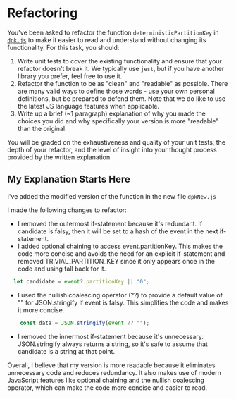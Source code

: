# Refactoring

You've been asked to refactor the function `deterministicPartitionKey` in [`dpk.js`](dpk.js) to make it easier to read and understand without changing its functionality. For this task, you should:

1. Write unit tests to cover the existing functionality and ensure that your refactor doesn't break it. We typically use `jest`, but if you have another library you prefer, feel free to use it.
2. Refactor the function to be as "clean" and "readable" as possible. There are many valid ways to define those words - use your own personal definitions, but be prepared to defend them. Note that we do like to use the latest JS language features when applicable.
3. Write up a brief (~1 paragraph) explanation of why you made the choices you did and why specifically your version is more "readable" than the original.

You will be graded on the exhaustiveness and quality of your unit tests, the depth of your refactor, and the level of insight into your thought process provided by the written explanation.

## My Explanation Starts Here
I've added the modified version of the function in the new file `dpkNew.js`

I made the following changes to refactor:
- I removed the outermost if-statement because it's redundant. If candidate is falsy, then it will be set to a hash of the event in the next if-statement.
- I added optional chaining to access event.partitionKey. This makes the code more concise and avoids the need for an explicit if-statement and removed TRIVIAL_PARTITION_KEY since it only appears once in the code and using fall back for it.
```javascript
  let candidate = event?.partitionKey || "0";
```
- I used the nullish coalescing operator (??) to provide a default value of "" for JSON.stringify if event is falsy. This simplifies the code and makes it more concise.
```javascript
    const data = JSON.stringify(event ?? "");
```
- I removed the innermost if-statement because it's unnecessary. JSON.stringify always returns a string, so it's safe to assume that candidate is a string at that point.

Overall, I believe that my version is more readable because it eliminates unnecessary code and reduces redundancy. It also makes use of modern JavaScript features like optional chaining and the nullish coalescing operator, which can make the code more concise and easier to read.
